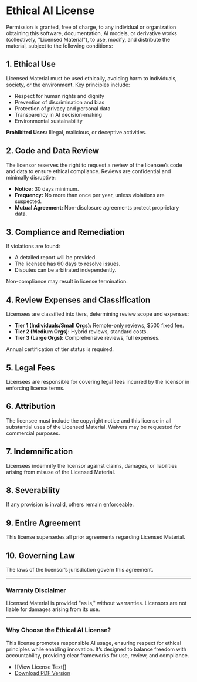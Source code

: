 # Ethical AI License

Permission is granted, free of charge, to any individual or organization obtaining this software, documentation, AI models, or derivative works (collectively, "Licensed Material"), to use, modify, and distribute the material, subject to the following conditions:

## 1. Ethical Use
Licensed Material must be used ethically, avoiding harm to individuals, society, or the environment. Key principles include:
- Respect for human rights and dignity
- Prevention of discrimination and bias
- Protection of privacy and personal data
- Transparency in AI decision-making
- Environmental sustainability

**Prohibited Uses:** Illegal, malicious, or deceptive activities.

## 2. Code and Data Review
The licensor reserves the right to request a review of the licensee’s code and data to ensure ethical compliance. Reviews are confidential and minimally disruptive:
- **Notice:** 30 days minimum.
- **Frequency:** No more than once per year, unless violations are suspected.
- **Mutual Agreement:** Non-disclosure agreements protect proprietary data.

## 3. Compliance and Remediation
If violations are found:
- A detailed report will be provided.
- The licensee has 60 days to resolve issues.
- Disputes can be arbitrated independently.

Non-compliance may result in license termination.

## 4. Review Expenses and Classification
Licensees are classified into tiers, determining review scope and expenses:
- **Tier 1 (Individuals/Small Orgs):** Remote-only reviews, $500 fixed fee.
- **Tier 2 (Medium Orgs):** Hybrid reviews, standard costs.
- **Tier 3 (Large Orgs):** Comprehensive reviews, full expenses.

Annual certification of tier status is required.

## 5. Legal Fees
Licensees are responsible for covering legal fees incurred by the licensor in enforcing license terms.

## 6. Attribution
The licensee must include the copyright notice and this license in all substantial uses of the Licensed Material. Waivers may be requested for commercial purposes.

## 7. Indemnification
Licensees indemnify the licensor against claims, damages, or liabilities arising from misuse of the Licensed Material.

## 8. Severability
If any provision is invalid, others remain enforceable.

## 9. Entire Agreement
This license supersedes all prior agreements regarding Licensed Material.

## 10. Governing Law
The laws of the licensor’s jurisdiction govern this agreement.

---

### Warranty Disclaimer
Licensed Material is provided "as is," without warranties. Licensors are not liable for damages arising from its use.

---

### Why Choose the Ethical AI License?
This license promotes responsible AI usage, ensuring respect for ethical principles while enabling innovation. It’s designed to balance freedom with accountability, providing clear frameworks for use, review, and compliance.

- [[View License Text]]
- [Download PDF Version](https://8b.is/License.pdf)
